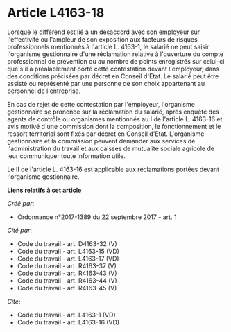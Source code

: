 # Article L4163-18

Lorsque le différend est lié à un désaccord avec son employeur sur l'effectivité ou l'ampleur de son exposition aux facteurs
de risques professionnels mentionnés à l'article L. 4163-1, le salarié ne peut saisir l'organisme gestionnaire d'une
réclamation relative à l'ouverture du compte professionnel de prévention ou au nombre de points enregistrés sur celui-ci que
s'il a préalablement porté cette contestation devant l'employeur, dans des conditions précisées par décret en Conseil d'Etat.
Le salarié peut être assisté ou représenté par une personne de son choix appartenant au personnel de l'entreprise. 

En cas de rejet de cette contestation par l'employeur, l'organisme gestionnaire se prononce sur la réclamation du salarié,
après enquête des agents de contrôle ou organismes mentionnés au I de l'article L. 4163-16 et avis motivé d'une commission
dont la composition, le fonctionnement et le ressort territorial sont fixés par décret en Conseil d'Etat. L'organisme
gestionnaire et la commission peuvent demander aux services de l'administration du travail et aux caisses de mutualité
sociale agricole de leur communiquer toute information utile. 

Le II de l'article L. 4163-16 est applicable aux réclamations portées devant l'organisme gestionnaire.

**Liens relatifs à cet article**

_Créé par_:

  - Ordonnance n°2017-1389 du 22 septembre 2017 - art. 1

_Cité par_:

  - Code du travail - art. D4163-32 (V)
  - Code du travail - art. L4163-15 (VD)
  - Code du travail - art. L4163-17 (VD)
  - Code du travail - art. R4163-37 (V)
  - Code du travail - art. R4163-43 (V)
  - Code du travail - art. R4163-44 (V)
  - Code du travail - art. R4163-45 (V)

_Cite_:

  - Code du travail - art. L4163-1 (VD)
  - Code du travail - art. L4163-16 (VD)
